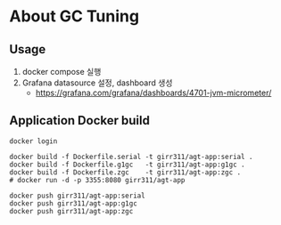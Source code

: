 # About GC Tuning

## Usage

1. docker compose 실행
2. Grafana datasource 설정, dashboard 생성
    - https://grafana.com/grafana/dashboards/4701-jvm-micrometer/

## Application Docker build

```shell
docker login

docker build -f Dockerfile.serial -t girr311/agt-app:serial .
docker build -f Dockerfile.g1gc   -t girr311/agt-app:g1gc .
docker build -f Dockerfile.zgc    -t girr311/agt-app:zgc .
# docker run -d -p 3355:8080 girr311/agt-app

docker push girr311/agt-app:serial
docker push girr311/agt-app:g1gc
docker push girr311/agt-app:zgc
```
